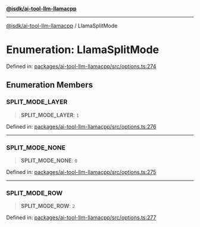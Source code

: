 [**@isdk/ai-tool-llm-llamacpp**](../README.md)

***

[@isdk/ai-tool-llm-llamacpp](../globals.md) / LlamaSplitMode

# Enumeration: LlamaSplitMode

Defined in: [packages/ai-tool-llm-llamacpp/src/options.ts:274](https://github.com/isdk/ai-tool-llm-llamacpp.js/blob/ca923ecb2e8ca4c64dcab7f085c92fb099fbd048/src/options.ts#L274)

## Enumeration Members

### SPLIT\_MODE\_LAYER

> **SPLIT\_MODE\_LAYER**: `1`

Defined in: [packages/ai-tool-llm-llamacpp/src/options.ts:276](https://github.com/isdk/ai-tool-llm-llamacpp.js/blob/ca923ecb2e8ca4c64dcab7f085c92fb099fbd048/src/options.ts#L276)

***

### SPLIT\_MODE\_NONE

> **SPLIT\_MODE\_NONE**: `0`

Defined in: [packages/ai-tool-llm-llamacpp/src/options.ts:275](https://github.com/isdk/ai-tool-llm-llamacpp.js/blob/ca923ecb2e8ca4c64dcab7f085c92fb099fbd048/src/options.ts#L275)

***

### SPLIT\_MODE\_ROW

> **SPLIT\_MODE\_ROW**: `2`

Defined in: [packages/ai-tool-llm-llamacpp/src/options.ts:277](https://github.com/isdk/ai-tool-llm-llamacpp.js/blob/ca923ecb2e8ca4c64dcab7f085c92fb099fbd048/src/options.ts#L277)
